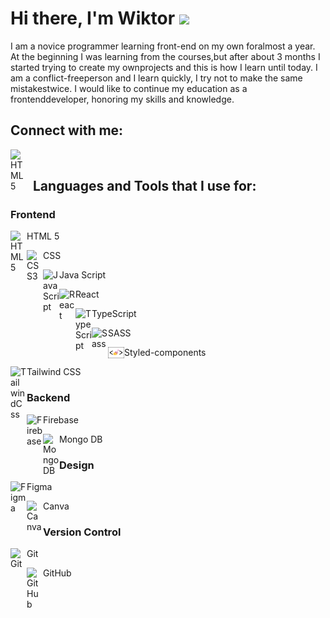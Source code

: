 # Hi there, I'm Wiktor <img src="https://raw.githubusercontent.com/MartinHeinz/MartinHeinz/master/wave.gif" width="30px">

I am a novice programmer learning front-end on my own foralmost a year. At the beginning I was learning from the courses,but after about 3 months I started trying to create my ownprojects and this is how I learn until today. I am a conflict-freeperson and I learn quickly, I try not to make the same mistakestwice. I would like to continue my education as a frontenddeveloper, honoring my skills and knowledge.
## Connect with me:

[<img align="left" alt="HTML5" width="26px" src="https://cdn.jsdelivr.net/gh/devicons/devicon/icons/linkedin/linkedin-original.svg" style="padding-right:10px;" />](https://www.linkedin.com/in/wiktorwielgusiak/)
</br>

## Languages and Tools that I use for:

### Frontend

<img align="left" alt="HTML5" width="26px" src="https://cdn.jsdelivr.net/gh/devicons/devicon/icons/html5/html5-original.svg" /> HTML 5

<img align="left" alt="CSS3" width="26px" src="https://cdn.jsdelivr.net/gh/devicons/devicon/icons/css3/css3-original.svg" /> CSS

<img align="left" alt="JavaScript" width="26px" src="https://cdn.jsdelivr.net/gh/devicons/devicon/icons/javascript/javascript-original.svg" /> Java Script

<img align="left" alt="React" width="26px" src="https://cdn.jsdelivr.net/gh/devicons/devicon/icons/react/react-original.svg" /> React

<img align="left" alt="TypeScript" width="26px" src="https://cdn.jsdelivr.net/gh/devicons/devicon/icons/typescript/typescript-original.svg" /> TypeScript

<img align="left" alt="Sass" width="26px" src="https://cdn.jsdelivr.net/gh/devicons/devicon/icons/sass/sass-original.svg" /> SASS

<img align="left" alt="StyledComponents" width="26px" src="./img/styled-components.png" /> Styled-components

<img align="left" alt="TailwindCss" width="26px" src="https://cdn.jsdelivr.net/gh/devicons/devicon/icons/tailwindcss/tailwindcss-plain.svg" /> Tailwind CSS

### Backend

<img align="left" alt="Firebase" width="26px" src="https://cdn.jsdelivr.net/gh/devicons/devicon/icons/firebase/firebase-plain.svg" /> Firebase

<img align="left" alt="MongoDB" width="26px" src="https://cdn.jsdelivr.net/gh/devicons/devicon/icons/mongodb/mongodb-original.svg" /> Mongo DB

### Design

<img align="left" alt="Figma" width="26px" src="https://cdn.jsdelivr.net/gh/devicons/devicon/icons/figma/figma-original.svg" /> Figma

<img align="left" alt="Canva" width="26px" src="https://cdn.jsdelivr.net/gh/devicons/devicon/icons/canva/canva-original.svg" /> Canva

### Version Control

<img align="left" alt="Git" width="26px" src="https://cdn.jsdelivr.net/gh/devicons/devicon/icons/git/git-original.svg" /> Git

<img align="left" alt="GitHub" width="26px" src="https://cdn.jsdelivr.net/gh/devicons/devicon/icons/github/github-original.svg" /> GitHub
